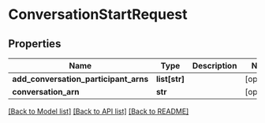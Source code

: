 # ConversationStartRequest

## Properties
Name | Type | Description | Notes
------------ | ------------- | ------------- | -------------
**add_conversation_participant_arns** | **list[str]** |  | [optional] 
**conversation_arn** | **str** |  | [optional] 

[[Back to Model list]](../README.md#documentation-for-models) [[Back to API list]](../README.md#documentation-for-api-endpoints) [[Back to README]](../README.md)


